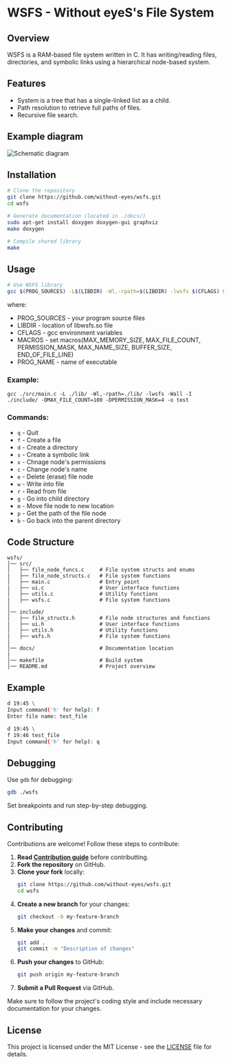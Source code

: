 # WSFS - Without eyeS's File System

## Overview

WSFS is a RAM-based file system written in C. It has writing/reading files, directories, and symbolic links using a hierarchical node-based system.

## Features

- System is a tree that has a single-linked list as a child.
- Path resolution to retrieve full paths of files.
- Recursive file search.

## Example diagram

![Schematic diagram](diagram.png?)

## Installation

```sh
# Clone the repository
git clone https://github.com/without-eyes/wsfs.git
cd wsfs

# Generate documentation (located in ./docs/)
sudo apt-get install doxygen doxygen-gui graphviz
make doxygen

# Compile shared library
make
```

## Usage

```sh
# Use WSFS library
gcc $(PROG_SOURCES) -L$(LIBDIR) -Wl,-rpath=$(LIBDIR) -lwsfs $(CFLAGS) $(MACROS) -o $(PROG_NAME)
```
where:
- PROG_SOURCES - your program source files
- LIBDIR - location of libwsfs.so file
- CFLAGS - gcc environment variables
- MACROS - set macros(MAX_MEMORY_SIZE, MAX_FILE_COUNT, PERMISSION_MASK, MAX_NAME_SIZE,
  BUFFER_SIZE, END_OF_FILE_LINE)
- PROG_NAME - name of executable

### Example:
```
gcc ./src/main.c -L ./lib/ -Wl,-rpath=./lib/ -lwsfs -Wall -I ./include/ -DMAX_FILE_COUNT=100 -DPERMISSION_MASK=4 -o test
```

### Commands:

- `q` - Quit
- `f` - Create a file
- `d` - Create a directory
- `s` - Create a symbolic link
- `x` - Chnage node's permissions
- `c` - Change node's name
- `e` - Delete (erase) file node
- `w` - Write into file
- `r` - Read from file
- `g` - Go into child directory
- `m` - Move file node to new location
- `p` - Get the path of the file node
- `b` - Go back into the parent directory

## Code Structure

```
wsfs/
│── src/
│   ├── file_node_funcs.c     # File system structs and enums
|   ├── file_node_structs.c   # File system functions
│   ├── main.c                # Entry point
|   ├── ui.c                  # User interface functions
│   ├── utils.c               # Utility functions
|   ├── wsfs.c                # File system functions
│
│── include/
│   ├── file_structs.h        # File node structures and functions
|   ├── ui.h                  # User interface functions
│   ├── utils.h               # Utility functions
|   ├── wsfs.h                # File system functions
│
│── docs/                     # Documentation location
|
│── makefile                  # Build system
│── README.md                 # Project overview
```

## Example

```sh
d 19:45 \
Input command('h' for help): f
Enter file name: test_file

d 19:45 \
f 19:46 test_file
Input command('h' for help): q
```

## Debugging

Use `gdb` for debugging:

```sh
gdb ./wsfs
```

Set breakpoints and run step-by-step debugging.

## Contributing

Contributions are welcome! Follow these steps to contribute:

1. **Read [Contribution guide](CONTRIBUTING.md)** before contributting.
2. **Fork the repository** on GitHub.
3. **Clone your fork** locally:
   ```sh
   git clone https://github.com/without-eyes/wsfs.git
   cd wsfs
   ```
4. **Create a new branch** for your changes:
   ```sh
   git checkout -b my-feature-branch
   ```
5. **Make your changes** and commit:
   ```sh
   git add .
   git commit -m "Description of changes"
   ```
6. **Push your changes** to GitHub:
   ```sh
   git push origin my-feature-branch
   ```
7. **Submit a Pull Request** via GitHub.

Make sure to follow the project's coding style and include necessary documentation for your changes.

## License

This project is licensed under the MIT License - see the [LICENSE](LICENSE) file for details.

